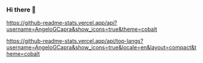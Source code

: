 ### Hi there 👋

https://github-readme-stats.vercel.app/api?username=AngeloGCapra&show_icons=true&theme=cobalt

https://github-readme-stats.vercel.app/api/top-langs?username=AngeloGCapra&show_icons=true&locale=en&layout=compact&theme=cobalt
